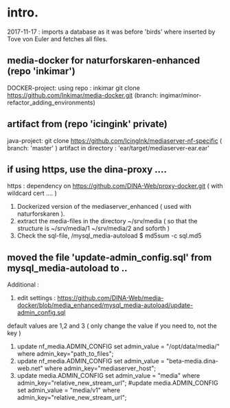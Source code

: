# intro.
2017-11-17 : imports a database as it was before 'birds' where inserted by Tove von Euler and fetches all files.

## media-docker for naturforskaren-enhanced (repo 'inkimar')
DOCKER-project:
using repo : inkimar
git clone https://github.com/Inkimar/media-docker.git (branch: ingimar/minor-refactor_adding_environments)

##  artifact from (repo 'icingink' private)
java-project:
git clone https://github.com/IcingInk/mediaserver-nf-specific ( branch: 'master' )
artifact in directory : 'ear/target/mediaserver-ear.ear'

## if using https, use the dina-proxy ....
https : dependency on https://github.com/DINA-Web/proxy-docker.git ( with wildcard cert .... )


1. Dockerized version of the mediaserver_enhanced ( used with naturforskaren ).
2. extract the media-files in the directory ~/srv/media ( so that the structure is ~/srv/media/1 ~/srv/media/2 and soforth )
3. Check the sql-file, /mysql_media-autoload $ md5sum -c sql.md5


## moved the file 'update-admin_config.sql' from mysql_media-autoload to ..
Additional :
1. edit settings : https://github.com/DINA-Web/media-docker/blob/media_enhanced/mysql_media-autoload/update-admin_config.sql

default values are 1,2 and 3 ( only change the value if you need to, not the key )
1. update nf_media.ADMIN_CONFIG set admin_value = "/opt/data/media/" 		where admin_key="path_to_files";
2. update nf_media.ADMIN_CONFIG set admin_value = "beta-media.dina-web.net" 	where admin_key="mediaserver_host";
3. update media.ADMIN_CONFIG set admin_value = "media" 			where admin_key="relative_new_stream_url";
#update media.ADMIN_CONFIG set admin_value = "media/v1" 			where admin_key="relative_new_stream_url";



